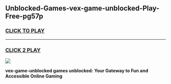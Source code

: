
## Unblocked-Games-vex-game-unblocked-Play-Free-pg57p
<h3>
<a href="https://premium76.site?title=vex-game-unblocked&ref=19M">CLICK TO PLAY</a></h3>
<hr>

<h3>
<a href="https://premium76.site?title=vex-game-unblocked&ref=19M">CLICK 2 PLAY</a>
  
</h3>

<a href="https://premium76.site?title=vex-game-unblocked&ref=19M"><img src="https://clearcache.store/games.png"></a>


**vex-game-unblocked games unblocked: Your Gateway to Fun and Accessible Online Gaming**
